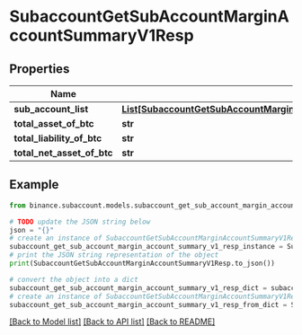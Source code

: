# SubaccountGetSubAccountMarginAccountSummaryV1Resp


## Properties

Name | Type | Description | Notes
------------ | ------------- | ------------- | -------------
**sub_account_list** | [**List[SubaccountGetSubAccountMarginAccountSummaryV1RespSubAccountListInner]**](SubaccountGetSubAccountMarginAccountSummaryV1RespSubAccountListInner.md) |  | [optional] 
**total_asset_of_btc** | **str** |  | [optional] 
**total_liability_of_btc** | **str** |  | [optional] 
**total_net_asset_of_btc** | **str** |  | [optional] 

## Example

```python
from binance.subaccount.models.subaccount_get_sub_account_margin_account_summary_v1_resp import SubaccountGetSubAccountMarginAccountSummaryV1Resp

# TODO update the JSON string below
json = "{}"
# create an instance of SubaccountGetSubAccountMarginAccountSummaryV1Resp from a JSON string
subaccount_get_sub_account_margin_account_summary_v1_resp_instance = SubaccountGetSubAccountMarginAccountSummaryV1Resp.from_json(json)
# print the JSON string representation of the object
print(SubaccountGetSubAccountMarginAccountSummaryV1Resp.to_json())

# convert the object into a dict
subaccount_get_sub_account_margin_account_summary_v1_resp_dict = subaccount_get_sub_account_margin_account_summary_v1_resp_instance.to_dict()
# create an instance of SubaccountGetSubAccountMarginAccountSummaryV1Resp from a dict
subaccount_get_sub_account_margin_account_summary_v1_resp_from_dict = SubaccountGetSubAccountMarginAccountSummaryV1Resp.from_dict(subaccount_get_sub_account_margin_account_summary_v1_resp_dict)
```
[[Back to Model list]](../README.md#documentation-for-models) [[Back to API list]](../README.md#documentation-for-api-endpoints) [[Back to README]](../README.md)


